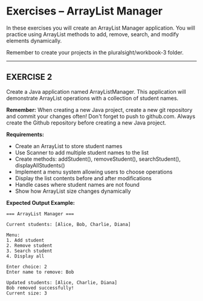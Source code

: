 # **Exercises – ArrayList Manager**

In these exercises you will create an ArrayList Manager application. You will practice using ArrayList methods to add, remove, search, and modify elements dynamically.

Remember to create your projects in the pluralsight/workbook-3 folder.

---

## **EXERCISE 2**

Create a Java application named ArrayListManager. This application will demonstrate ArrayList operations with a collection of student names.

**Remember:** When creating a new Java project, create a new git repository and commit your changes often! Don't forget to push to github.com. Always create the Github repository before creating a new Java project.

**Requirements:**
- Create an ArrayList<String> to store student names
- Use Scanner to add multiple student names to the list
- Create methods: addStudent(), removeStudent(), searchStudent(), displayAllStudents()
- Implement a menu system allowing users to choose operations
- Display the list contents before and after modifications
- Handle cases where student names are not found
- Show how ArrayList size changes dynamically

**Expected Output Example:**
```
=== ArrayList Manager ===

Current students: [Alice, Bob, Charlie, Diana]

Menu:
1. Add student
2. Remove student  
3. Search student
4. Display all

Enter choice: 2
Enter name to remove: Bob

Updated students: [Alice, Charlie, Diana]
Bob removed successfully!
Current size: 3
```